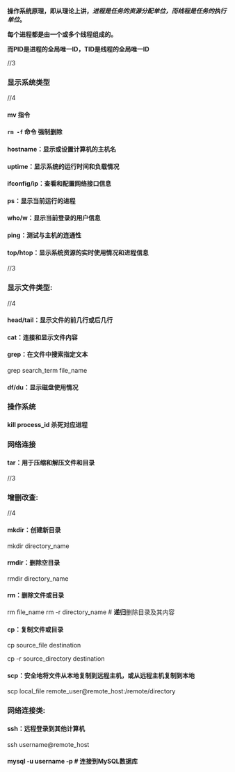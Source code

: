 

**操作系统原理，即从理论上讲，*进程是任务的资源分配单位，而线程是任务的执行单位*。**

**每个进程都是由一个或多个线程组成的。**

**而PID是进程的全局唯一ID，TID是线程的全局唯一ID**



//3

### 显示系统类型

//4

#### mv 指令

#### `rm -f` 命令 强制删除

#### hostname：显示或设置计算机的主机名

#### uptime：显示系统的运行时间和负载情况

#### ifconfig/ip：查看和配置网络接口信息

#### ps：显示当前运行的进程

#### who/w：显示当前登录的用户信息

#### ping：测试与主机的连通性

#### top/htop：显示系统资源的实时使用情况和进程信息







//3

### 显示文件类型:

//4

#### **head/tail：显示文件的前几行或后几行**

#### **cat：连接和显示文件内容**

#### grep：在文件中搜索指定文本

grep search_term file_name

#### df/du：显示磁盘使用情况



### 操作系统

#### kill process_id 杀死对应进程



### 网络连接

#### tar：用于压缩和解压文件和目录



//3

### 增删改查:

//4

#### **mkdir：创建新目录**

mkdir directory_name

#### **rmdir：删除空目录**

rmdir directory_name

#### **rm：删除文件或目录**

rm file_name
rm -r directory_name  # **递归**删除目录及其内容

#### **cp：复制文件或目录**

cp source_file destination 

cp -r source_directory destination

#### scp：安全地将文件从本地复制到远程主机，或从远程主机复制到本地

scp local_file remote_user@remote_host:/remote/directory

#### 

### 网络连接类:

#### ssh：远程登录到其他计算机

ssh username@remote_host

#### mysql -u username -p  # 连接到MySQL数据库

#### 

#### 



